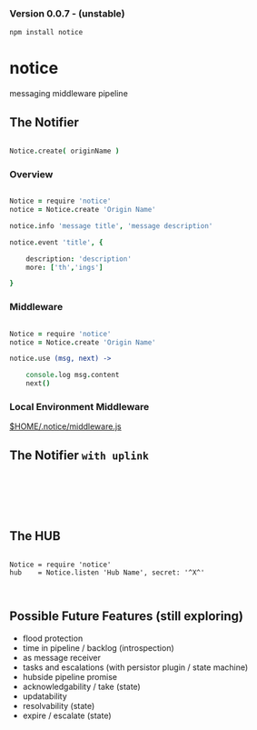 ### Version 0.0.7 - (unstable)

`npm install notice`


notice
======

messaging middleware pipeline


The Notifier
------------

```coffee

Notice.create( originName )

```

### Overview

```coffee

Notice = require 'notice'
notice = Notice.create 'Origin Name'

notice.info 'message title', 'message description'

notice.event 'title', {

    description: 'description'
    more: ['th','ings']

}

```

### Middleware


```coffee

Notice = require 'notice'
notice = Notice.create 'Origin Name'

notice.use (msg, next) -> 

    console.log msg.content
    next()

```


### Local Environment Middleware


[$HOME/.notice/middleware.js](https://github.com/nomilous/notice/blob/master/.notice/middleware.js)



The Notifier `with uplink`
--------------------------

```






```

The HUB
-------

```

Notice = require 'notice'
hub    = Notice.listen 'Hub Name', secret: '^X^'
    


```


Possible Future Features (still exploring)
------------------------------------------

* flood protection
* time in pipeline / backlog (introspection)
* as message receiver
* tasks and escalations (with persistor plugin / state machine)
* hubside pipeline promise
* acknowledgability / take (state)
* updatability
* resolvability            (state)
* expire / escalate        (state)

